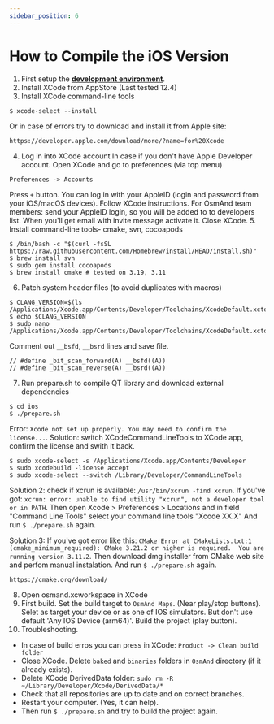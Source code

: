 ```yaml
---
sidebar_position: 6
---
```


# How to Compile the iOS Version

1. First setup the **[development environment](setup-the-dev-environment.md)**.
2. Install XCode from AppStore (Last tested 12.4)
3. Install XCode command-line tools
  ```
  $ xcode-select --install
  ```
  Or in case of errors try to download and install it from Apple site:
  ```
  https://developer.apple.com/download/more/?name=for%20Xcode
  ```
4. Log in into XCode account
  In case if you don't have Apple Developer account. Open XCode and go to preferences (via top menu)
  ```
  Preferences -> Accounts 
  ```
  Press `+` button. You can log in with your AppleID (login and password from your iOS/macOS devices). Follow XCode instructions.
  For OsmAnd team members: send your AppleID login, so you will be added to to developers list. When you'll get email with invite message activate it.
  Close XCode.
5. Install command-line tools- cmake, svn, cocoapods
  ```
  $ /bin/bash -c "$(curl -fsSL https://raw.githubusercontent.com/Homebrew/install/HEAD/install.sh)"
  $ brew install svn
  $ sudo gem install cocoapods
  $ brew install cmake # tested on 3.19, 3.11
  ```
6. Patch system header files (to avoid duplicates with macros)
  ```
  $ CLANG_VERSION=$(ls /Applications/Xcode.app/Contents/Developer/Toolchains/XcodeDefault.xctoolchain/usr/lib/clang/)
  $ echo $CLANG_VERSION
  $ sudo nano /Applications/Xcode.app/Contents/Developer/Toolchains/XcodeDefault.xctoolchain/usr/lib/clang/{CLANG_VERSION}/include/ia32intrin.h
  ```
Comment out ```__bsfd```, ```__bsrd``` lines and save file.
  ```
  // #define _bit_scan_forward(A) __bsfd((A))
  // #define _bit_scan_reverse(A) __bsrd((A))
  ```
7. Run prepare.sh to compile QT library and download external dependencies
  ```
  $ cd ios
  $ ./prepare.sh
  ```
  
  Error: `Xcode not set up properly. You may need to confirm the license...`.
  Solution: switch XCodeCommandLineTools to XCode app, confirm the license and swith it back.
  ```
  $ sudo xcode-select -s /Applications/Xcode.app/Contents/Developer
  $ sudo xcodebuild -license accept
  $ sudo xcode-select --switch /Library/Developer/CommandLineTools
  ```
  
  Solution 2: check if xcrun is available: ``` /usr/bin/xcrun -find xcrun ```. If you've got: ``` xcrun: error: unable to find utility "xcrun", not a developer tool or in PATH ```. Then open Xcode > Preferences > Locations and in field "Command Line Tools" select your command line tools "Xcode XX.X" And run `$ ./prepare.sh` again.
  
  Solution 3: If you've got error like this: ``` CMake Error at CMakeLists.txt:1 (cmake_minimum_required): CMake 3.21.2 or higher is required.  You are running version 3.11.2 ```. Then download dmg installer from CMake web site and perfom manual instalation. And run `$ ./prepare.sh` again.
  ```
  https://cmake.org/download/
  ```
  
8. Open osmand.xcworkspace in XCode
9. First build.
  Set the build target to `OsmAnd Maps`. (Near play/stop buttons). Selet as target your device or as one of IOS simulators. But don't use default 'Any IOS Device (arm64)'. Build the project (play button).
10. Troubleshooting.
  - In case of build erros you can press in XCode: ```Product -> Clean build folder```
  - Close XCode.  Delete `baked` and `binaries` folders in `OsmAnd` directory (if it already exists). 
  - Delete XCode DerivedData folder: ``` sudo rm -R ~/Library/Developer/Xcode/DerivedData/* ```
  - Check that all repositories are up to date and on correct branches.
  - Restart your computer. (Yes, it can help). 
  - Then run `$ ./prepare.sh` and try to build the project again.
